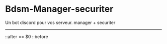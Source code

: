 # Bdsm-Manager-securiter
Un bot discord pour vos serveur. manager + securiter

<hr>
::after == $0
::before
</hr>


